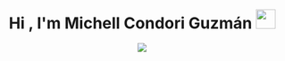 <h1 align="center"><b>Hi , I'm Michell Condori Guzmán </b><img src="https://media.giphy.com/media/hvRJCLFzcasrR4ia7z/giphy.gif" width="35"></h1>

<p align="center">
  <a href="https://github.com/DenverCoder1/readme-typing-svg">
    <img src="https://readme-typing-svg.herokuapp.com?font=Time+New+Roman&color=f8a5c2&size=25&center=true&vCenter=true&width=600&height=100&lines=Front-End+Developer,;Creative+Problem-Solver,;Passionate+Learner,;Angular/React+Specialist,;Lover+of+Design+and+Code!+💻✨">
  </a>
</p>
